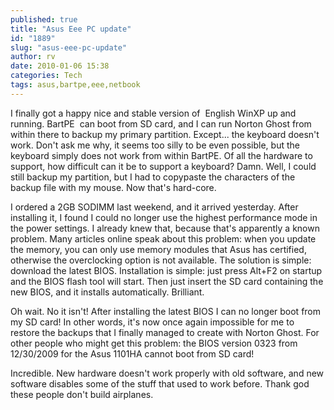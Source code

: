 ```yaml
---
published: true
title: "Asus Eee PC update"
id: "1889"
slug: "asus-eee-pc-update"
author: rv
date: 2010-01-06 15:38
categories: Tech
tags: asus,bartpe,eee,netbook
---
```

I finally got a happy nice and stable version of  English WinXP up and running. BartPE  can boot from SD card, and I can run Norton Ghost from within there to backup my primary partition. Except... the keyboard doesn't work. Don't ask me why, it seems too silly to be even possible, but the keyboard simply does not work from within BartPE. Of all the hardware to support, how difficult can it be to support a keyboard? Damn. Well, I could still backup my partition, but I had to copypaste the characters of the backup file with my mouse. Now that's hard-core.

I ordered a 2GB SODIMM last weekend, and it arrived yesterday. After installing it, I found I could no longer use the highest performance mode in the power settings. I already knew that, because that's apparently a known problem. Many articles online speak about this problem: when you update the memory, you can only use memory modules that Asus has certified, otherwise the overclocking option is not available. The solution is simple: download the latest BIOS. Installation is simple: just press Alt+F2 on startup and the BIOS flash tool will start. Then just insert the SD card containing the new BIOS, and it installs automatically. Brilliant.

Oh wait. No it isn't! After installing the latest BIOS I can no longer boot from my SD card! In other words, it's now once again impossible for me to restore the backups that I finally managed to create with Norton Ghost. For other people who might get this problem: the BIOS version 0323 from 12/30/2009 for the Asus 1101HA cannot boot from SD card!

Incredible. New hardware doesn't work properly with old software, and new software disables some of the stuff that used to work before. Thank god these people don't build airplanes.